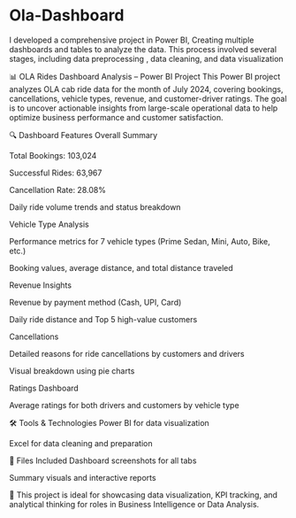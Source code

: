 # Ola-Dashboard
I developed a comprehensive project in Power BI, Creating multiple dashboards and tables to analyze the data. This process involved several stages, including data preprocessing , data cleaning, and data visualization

📊 OLA Rides Dashboard Analysis – Power BI Project
This Power BI project analyzes OLA cab ride data for the month of July 2024, covering bookings, cancellations, vehicle types, revenue, and customer-driver ratings. The goal is to uncover actionable insights from large-scale operational data to help optimize business performance and customer satisfaction.

🔍 Dashboard Features
Overall Summary

Total Bookings: 103,024

Successful Rides: 63,967

Cancellation Rate: 28.08%

Daily ride volume trends and status breakdown

Vehicle Type Analysis

Performance metrics for 7 vehicle types (Prime Sedan, Mini, Auto, Bike, etc.)

Booking values, average distance, and total distance traveled

Revenue Insights

Revenue by payment method (Cash, UPI, Card)

Daily ride distance and Top 5 high-value customers

Cancellations

Detailed reasons for ride cancellations by customers and drivers

Visual breakdown using pie charts

Ratings Dashboard

Average ratings for both drivers and customers by vehicle type

🛠 Tools & Technologies
Power BI for data visualization

Excel for data cleaning and preparation

📁 Files Included
Dashboard screenshots for all tabs

Summary visuals and interactive reports

📌 This project is ideal for showcasing data visualization, KPI tracking, and analytical thinking for roles in Business Intelligence or Data Analysis.
